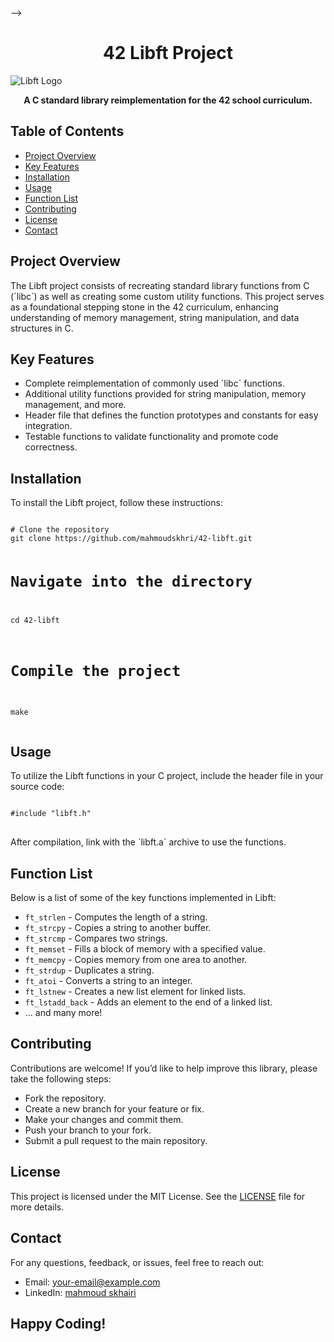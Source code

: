 <!-- HTML for the header and a brief introduction
<header>
    <h1>42 Libft Project Repository</h1>
    <p>A custom C library designed for the 42 School curriculum. This project is the foundation for understanding the inner workings of standard C library functions.</p>
</header>


<!-- ---

## Overview

The **Libft** project is an essential part of the 42 curriculum. It involves re-implementing standard C library functions from scratch to deepen understanding of memory handling, pointers, and low-level programming concepts.

Libft is a collection of custom-built functions that mimics a subset of the standard C library (`libc`), as well as additional utilities.

### Why Libft?

Libft helps developers:
- Understand fundamental C concepts, including memory management, string manipulation, and linked lists.
- Gain familiarity with common functions such as `strcpy`, `memset`, `atoi`, etc.
- Build a strong foundation for future 42 projects and personal development.

---

## Features

- **Standard C Library Functions**: Custom implementations of functions such as:
  - `ft_memcpy`
  - `ft_bzero`
  - `ft_strlen`
  - `ft_strchr`
  - `ft_atoi`

- **Additional Functions**:
  - Linked list manipulation functions like `ft_lstnew` and `ft_lstdelone`.
  - Memory allocation helpers such as `ft_calloc`.
  - String utilities like `ft_split` and `ft_strjoin`.

---

## Project Structure

Here's the structure of the repository:

```bash
libft/
├── srcs/              # Source files of the custom library
├── includes/          # Header files (libft.h)
├── Makefile           # Script to compile the library
└── README.md          # This documentation file --> -->

<h1 align="center">42 Libft Project</h1>
<!-- HTML for the image (replace with an actual path or URL) -->
<img src="libft_image.webp" alt="Libft Logo" style="max-width: 100%; height: auto;">
<p align="center">
  <strong>A C standard library reimplementation for the 42 school curriculum.</strong>
</p>

<h2>Table of Contents</h2>
<ul>
  <li><a href="#project-overview">Project Overview</a></li>
  <li><a href="#key-features">Key Features</a></li>
  <li><a href="#installation">Installation</a></li>
  <li><a href="#usage">Usage</a></li>
  <li><a href="#functions">Function List</a></li>
  <li><a href="#contributing">Contributing</a></li>
  <li><a href="#license">License</a></li>
  <li><a href="#contact">Contact</a></li>
</ul>

<h2 id="project-overview">Project Overview</h2>
<p>
  The Libft project consists of recreating standard library functions from C (`libc`) as well as creating some custom utility functions. This project serves as a foundational stepping stone in the 42 curriculum, enhancing understanding of memory management, string manipulation, and data structures in C.
</p>

<h2 id="key-features">Key Features</h2>
<ul>
  <li>Complete reimplementation of commonly used `libc` functions.</li>
  <li>Additional utility functions provided for string manipulation, memory management, and more.</li>
  <li>Header file that defines the function prototypes and constants for easy integration.</li>
  <li>Testable functions to validate functionality and promote code correctness.</li>
</ul>

<h2 id="installation">Installation</h2>
<p>To install the Libft project, follow these instructions:</p>
<pre>
<code>
# Clone the repository
git clone https://github.com/mahmoudskhri/42-libft.git

# Navigate into the directory
cd 42-libft

# Compile the project
make
</code>
</pre>

<h2 id="usage">Usage</h2>
<p>To utilize the Libft functions in your C project, include the header file in your source code:</p>
<pre>
<code>
#include "libft.h"
</code>
</pre>

<p>After compilation, link with the `libft.a` archive to use the functions.</p>

<h2 id="functions">Function List</h2>
<p>Below is a list of some of the key functions implemented in Libft:</p>
<ul>
  <li><code>ft_strlen</code> - Computes the length of a string.</li>
  <li><code>ft_strcpy</code> - Copies a string to another buffer.</li>
  <li><code>ft_strcmp</code> - Compares two strings.</li>
  <li><code>ft_memset</code> - Fills a block of memory with a specified value.</li>
  <li><code>ft_memcpy</code> - Copies memory from one area to another.</li>
  <li><code>ft_strdup</code> - Duplicates a string.</li>
  <li><code>ft_atoi</code> - Converts a string to an integer.</li>
  <li><code>ft_lstnew</code> - Creates a new list element for linked lists.</li>
  <li><code>ft_lstadd_back</code> - Adds an element to the end of a linked list.</li>
  <li>... and many more!</li>
</ul>

<h2 id="contributing">Contributing</h2>
<p>Contributions are welcome! If you’d like to help improve this library, please take the following steps:</p>
<ul>
  <li>Fork the repository.</li>
  <li>Create a new branch for your feature or fix.</li>
  <li>Make your changes and commit them.</li>
  <li>Push your branch to your fork.</li>
  <li>Submit a pull request to the main repository.</li>
</ul>

<h2 id="license">License</h2>
<p>This project is licensed under the MIT License. See the <a href="LICENSE">LICENSE</a> file for more details.</p>

<h2 id="contact">Contact</h2>
<p>For any questions, feedback, or issues, feel free to reach out:</p>
<ul>
  <li>Email: <a href="mailto:your-email@example.com">your-email@example.com</a></li>
  <li>LinkedIn: <a href="[https://www.linkedin.com/in/your-linkedin-username](https://www.linkedin.com/in/mahmoud-skhairi/)" target="_blank">mahmoud skhairi</a></li>
</ul>

<h2>Happy Coding!</h2>
